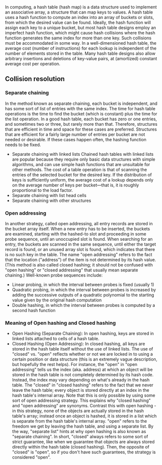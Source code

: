 In computing, a hash table (hash map) is a data structure used to implement an associative array, a structure that can map keys to values. A hash table uses a hash function to compute an index into an array of buckets or slots, from which the desired value can be found.
Ideally, the hash function will assign each key to a unique bucket, but most hash table designs employ an imperfect hash function, which might cause hash collisions where the hash function generates the same index for more than one key. Such collisions must be accommodated in some way.
In a well-dimensioned hash table, the average cost (number of instructions) for each lookup is independent of the number of elements stored in the table. Many hash table designs also allow arbitrary insertions and deletions of key-value pairs, at (amortized) constant average cost per operation.
## Collision resolution
### Separate chaining
In the method known as separate chaining, each bucket is independent, and has some sort of list of entries with the same index. The time for hash table operations is the time to find the bucket (which is constant) plus the time for the list operation.
In a good hash table, each bucket has zero or one entries, and sometimes two or three, but rarely more than that. Therefore, structures that are efficient in time and space for these cases are preferred. Structures that are efficient for a fairly large number of entries per bucket are not needed or desirable. If these cases happen often, the hashing function needs to be fixed.
* Separate chaining with linked lists
Chained hash tables with linked lists are popular because they require only basic data structures with simple algorithms, and can use simple hash functions that are unsuitable for other methods.
The cost of a table operation is that of scanning the entries of the selected bucket for the desired key. If the distribution of keys is sufficiently uniform, the average cost of a lookup depends only on the average number of keys per bucket—that is, it is roughly proportional to the load factor.
* Separate chaining with list head cells
* Separate chaining with other structures

### Open addressing
In another strategy, called open addressing, all entry records are stored in the bucket array itself. When a new entry has to be inserted, the buckets are examined, starting with the hashed-to slot and proceeding in some probe sequence, until an unoccupied slot is found. When searching for an entry, the buckets are scanned in the same sequence, until either the target record is found, or an unused array slot is found, which indicates that there is no such key in the table. The name "open addressing" refers to the fact that the location ("address") of the item is not determined by its hash value. (This method is also called closed hashing; it should not be confused with "open hashing" or "closed addressing" that usually mean separate chaining.)
Well-known probe sequences include:
* Linear probing, in which the interval between probes is fixed (usually 1)
* Quadratic probing, in which the interval between probes is increased by adding the successive outputs of a quadratic polynomial to the starting value given by the original hash computation
* Double hashing, in which the interval between probes is computed by a second hash function

### Meaning of Open hashing and Closed hashing
* Open Hashing (Separate Chaining): In open hashing, keys are stored in linked lists attached to cells of a hash table.
* Closed Hashing (Open Addressing): In closed hashing, all keys are stored in the hash table itself without the use of linked lists.
The use of "closed" vs. "open" reflects whether or not we are locked in to using a certain position or data structure (this is an extremely vague description, but hopefully the rest helps).
For instance, the "open" in "open addressing" tells us the index (aka. address) at which an object will be stored in the hash table is not completely determined by its hash code. Instead, the index may vary depending on what's already in the hash table.
The "closed" in "closed hashing" refers to the fact that we never leave the hash table; every object is stored directly at an index in the hash table's internal array. Note that this is only possible by using some sort of open addressing strategy. This explains why "closed hashing" and "open addressing" are synonyms.
Contrast this with open hashing - in this strategy, none of the objects are actually stored in the hash table's array; instead once an object is hashed, it is stored in a list which is separate from the hash table's internal array. "open" refers to the freedom we get by leaving the hash table, and using a separate list. By the way, "separate list" hints at why open hashing is also known as "separate chaining".
In short, "closed" always refers to some sort of strict guarantee, like when we guarantee that objects are always stored directly within the hash table (closed hashing). Then, the opposite of "closed" is "open", so if you don't have such guarantees, the strategy is considered "open".
